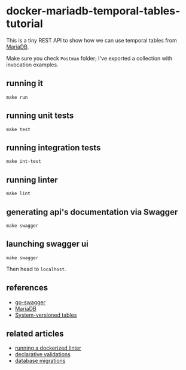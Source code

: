 # docker-mariadb-temporal-tables-tutorial

This is a tiny REST API to show how we can use temporal tables from [MariaDB](https://mariadb.org/).

Make sure you check `Postman` folder; I've exported a collection with invocation examples.

## running it

```
make run
```

## running unit tests

```
make test
```

## running integration tests

```
make int-test
```

## running linter

```
make lint
```

## generating api's documentation via Swagger

```
make swagger
```

## launching swagger ui

```
make swagger
```

Then head to `localhost`.

## references
- [go-swagger](https://github.com/go-swagger/go-swagger)
- [MariaDB](https://mariadb.org/)
- [System-versioned tables](https://mariadb.com/kb/en/system-versioned-tables/)

## related articles
- [running a dockerized linter](https://www.linkedin.com/pulse/golang-running-dockerized-linter-tiago-melo/)
- [declarative validations](https://www.linkedin.com/pulse/golang-declarative-validation-made-similar-ruby-rails-tiago-melo/)
- [database migrations](https://www.linkedin.com/pulse/go-database-migrations-made-easy-example-using-mysql-tiago-melo/)
